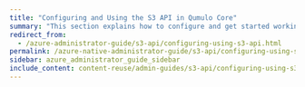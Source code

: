 ```yaml
---
title: "Configuring and Using the S3 API in Qumulo Core"
summary: "This section explains how to configure and get started working with the S3 API. This API lets clients and applications interact with the Qumulo file system natively, by using the <a href='https://docs.aws.amazon.com/AmazonS3/latest/userguide/Welcome.html'>Amazon S3 API</a>."
redirect_from:
  - /azure-administrator-guide/s3-api/configuring-using-s3-api.html
permalink: /azure-native-administrator-guide/s3-api/configuring-using-s3-api.html
sidebar: azure_administrator_guide_sidebar
include_content: content-reuse/admin-guides/s3-api/configuring-using-s3-api.md
---
```


